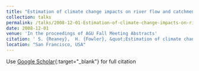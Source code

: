 ```yaml
---
title: "Estimation of climate change impacts on river flow and catchment hydrological connectivity incorporating uncertainty from multiple climate models, stochastic downscaling and hydrological model parameterisation error sources"
collection: talks
permalink: /talks/2008-12-01-Estimation-of-climate-change-impacts-on-river-flow-and-catchment-hydrological-connectivity-incorporating-uncertainty-from-multiple-climate-models-stochastic-downscaling-and-hydrological-model-parameterisation-error-sources
date: 2008-12-01
venue: 'In the proceedings of AGU Fall Meeting Abstracts'
citation: ' S. {Reaney},  H. {Fowler}, &quot;Estimation of climate change impacts on river flow and catchment hydrological connectivity incorporating uncertainty from multiple climate models, stochastic downscaling and hydrological model parameterisation error sources.&quot; In the proceedings of AGU Fall Meeting Abstracts, 2008.'
location: "San Francisco, USA"
---
```

Use [Google Scholar](https://scholar.google.com/scholar?q=Estimation+of+climate+change+impacts+on+river+flow+and+catchment+hydrological+connectivity+incorporating+uncertainty+from+multiple+climate+models,+stochastic+downscaling+and+hydrological+model+parameterisation+error+sources){:target="_blank"} for full citation
